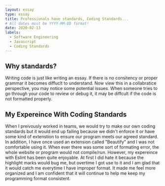 ```yaml
---
layout: essay
type: essay
title: Professionals have standards, Coding Standards...
# All dates must be YYYY-MM-DD format!
date: 2020-02-13
labels:
  - Software Engineering
  - Javascript
  - Coding Standards
---
```



## Why standards?
Writing code is just like writing an essay. If there is no consitency or proper grammar it becomes diffuclt to understand. Now view this in a collabratice perspective, you may notice some potential issues. When someone tries to go through your code to review or debug it, it may be diffcult if the code is not formatted properly.    

## My Expereince With Coding Standards
When I preivously worked in teams, we would try to make our own coding standards but it would end up failing because we didn't enforce it or have some kind of extenstion to ensure our program meets our agreed standard. In addition, I have once used an extension called "Beautify" and I was not comfortable using it. When ever there was some sort of formating error, the whole website or program would not compile/run. However, my expereince with Eslint has been quite enjoyable. At first I did hate it because the highlight marks would bug me, but overtime I got use to it and I am glad that it would catch me everytime I have improper format. It made me feel more organized and I am confident that it will continue to help me keep my programming format consistent.

## 